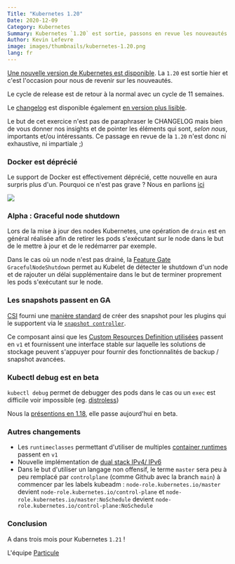 ```yaml
---
Title: "Kubernetes 1.20"
Date: 2020-12-09
Category: Kubernetes
Summary: Kubernetes `1.20` est sortie, passons en revue les nouveautés
Author: Kevin Lefevre
image: images/thumbnails/kubernetes-1.20.png
lang: fr
---
```


[Une nouvelle version de Kubernetes est
disponible](https://kubernetes.io/blog/2020/08/26/kubernetes-release-1.19-accentuate-the-paw-sitive/).
La `1.20` est sortie hier et c'est l'occasion pour nous de revenir sur les
nouveautés.

Le cycle de release est de retour à la normal avec un cycle de 11 semaines.

Le [changelog](https://relnotes.k8s.io/?releaseVersions=1.20.0)
est disponible également [en version plus
lisible](https://github.com/kubernetes/kubernetes/blob/master/CHANGELOG/CHANGELOG-1.20.md).

Le but de cet exercice n'est pas de paraphraser le CHANGELOG mais bien de vous
donner nos insights et de pointer les éléments qui sont, *selon nous*,
importants et/ou intéressants. Ce passage en revue de la `1.20` n'est donc ni
exhaustive, ni impartiale ;)

### Docker est déprécié

Le support de Docker est effectivement déprécié, cette nouvelle en aura surpris
plus d'un. Pourquoi ce n'est pas grave ? Nous en parlions
[ici](https://particule.io/blog/kubernetes-docker-support/)

[![](/images/og/kubernetes-docker-support.png)](https://particule.io/blog/kubernetes-docker-support/)

### Alpha : Graceful node shutdown

Lors de la mise à jour des nodes Kubernetes, une opération de `drain` est en
général réalisée afin de retirer les pods s'exécutant sur le node dans le but
de le mettre à jour et de le redémarrer par exemple.

Dans le cas où un node n'est pas drainé, la [Feature
Gate](https://kubernetes.io/docs/reference/command-line-tools-reference/feature-gates/)
`GracefulNodeShutdown` permet au Kubelet de détecter le shutdown d'un node et
de rajouter un délai supplémentaire dans le but de terminer proprement les pods
s'exécutant sur le node.

### Les snapshots passent en GA

[CSI](https://kubernetes.io/blog/2019/01/15/container-storage-interface-ga/)
fourni une [manière
standard](https://github.com/kubernetes-csi/external-snapshotter) de créer des
snapshot pour les plugins qui le supportent via le [`snapshot
controller`](https://github.com/kubernetes-csi/external-snapshotter).

Ce composant ainsi que les [Custom Resources Definition
utilisées](https://github.com/kubernetes-csi/external-snapshotter/tree/master/client/config/crd)
passent en `v1` et fournissent une interface stable sur laquelle les solutions de
stockage peuvent s'appuyer pour fournir des fonctionnalités de backup / snapshot
avancées.

### Kubectl debug est en beta

`kubectl debug` permet de debugger des pods dans le cas ou un `exec` est difficile
voir impossible (eg. [distroless](https://github.com/GoogleContainerTools/distroless))

Nous la [présentions en 1.18](https://particule.io/blog/kubernetes-1.18/#kubectl-debug), elle passe aujourd'hui en beta.

### Autres changements

* Les `runtimeclasses` permettant d'utiliser de multiples [container runtimes](https://particule.io/blog/container-runtime/)
    passent en `v1`
* Nouvelle implémentation de [dual stack IPv4/ IPv6](https://kubernetes.io/docs/concepts/services-networking/dual-stack/)
* Dans le but d'utiliser un langage non offensif, le terme `master` sera peu à
  peu remplacé par `controlplane` (comme Github avec la branch `main`) à commencer par les
  labels kubeadm : `node-role.kubernetes.io/master` devient
  `node-role.kubernetes.io/control-plane` et
  `node-role.kubernetes.io/master:NoSchedule` devient
  `node-role.kubernetes.io/control-plane:NoSchedule`

### Conclusion

A dans trois mois pour Kubernetes `1.21` !

L'équipe [Particule](https://particule.io)
